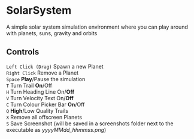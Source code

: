 # SolarSystem
A simple solar system simulation environment where you can play around with planets, suns, gravity and orbits

## Controls
`Left Click (Drag)` Spawn a new Planet\
`Right Click` Remove a Planet\
`Space` **Play**/Pause the simulation\
`T` Turn Trail **On**/Off\
`H` Turn Heading Line On/**Off**\
`V` Turn Velocity Text On/**Off**\
`C` Turn Colour Picker Bar **On**/Off\
`Q` **High**/Low Quality Trails\
`X` Remove all offscreen Planets\
`S` Save Screenshot (will be saved in a screenshots folder next to the executable as *yyyyMMdd_hhmmss.png*)
